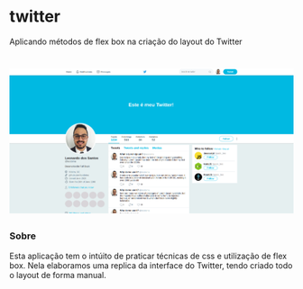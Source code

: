 # twitter
Aplicando métodos de flex box na criação do layout do Twitter

<h1>
  <img src="/assets/twitter.png" />
</h1>

### Sobre

Esta aplicação tem o intúito de praticar técnicas de css e utilização de flex box. Nela elaboramos uma replica da interface do Twitter, 
tendo criado todo o layout de forma manual.
